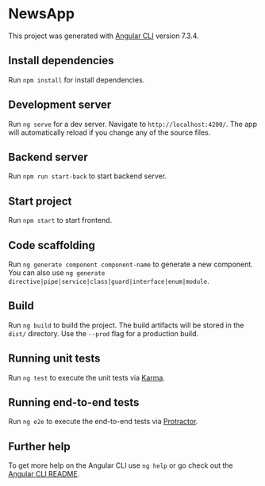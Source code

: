 # NewsApp

This project was generated with [Angular CLI](https://github.com/angular/angular-cli) version 7.3.4.

## Install dependencies

Run `npm install` for install dependencies.

## Development server

Run `ng serve` for a dev server. Navigate to `http://localhost:4200/`. The app will automatically reload if you change any of the source files.

## Backend server

Run `npm run start-back` to start backend server.

## Start project

Run `npm start` to start frontend.


## Code scaffolding

Run `ng generate component component-name` to generate a new component. You can also use `ng generate directive|pipe|service|class|guard|interface|enum|module`.

## Build

Run `ng build` to build the project. The build artifacts will be stored in the `dist/` directory. Use the `--prod` flag for a production build.

## Running unit tests

Run `ng test` to execute the unit tests via [Karma](https://karma-runner.github.io).

## Running end-to-end tests

Run `ng e2e` to execute the end-to-end tests via [Protractor](http://www.protractortest.org/).

## Further help

To get more help on the Angular CLI use `ng help` or go check out the [Angular CLI README](https://github.com/angular/angular-cli/blob/master/README.md).
